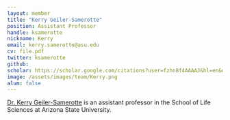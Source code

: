 ```yaml
---
layout: member
title: "Kerry Geiler-Samerotte"
position: Assistant Professor
handle: ksamerotte
nickname: Kerry
email: kerry.samerotte@asu.edu
cv: file.pdf
twitter: ksamerotte
github: 
scholar: https://scholar.google.com/citations?user=fzhn8f4AAAAJ&hl=en&oi=ao
image: /assets/images/team/Kerry.png
alum: false
---
```

[Dr. Kerry Geiler-Samerotte](https://sols.asu.edu/kerry-geiler-samerotte) is an assistant professor in the School of Life Sciences at Arizona State University. 
